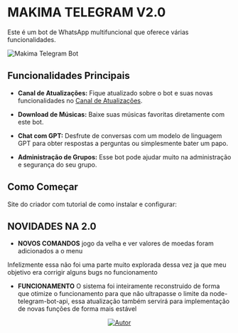 # MAKIMA TELEGRAM V2.0

Este é um bot de WhatsApp multifuncional que oferece várias funcionalidades. 


![Makima Telegram Bot](https://xatimg.com/image/9HqpRznYKNtV.jpg)

## Funcionalidades Principais

- **Canal de Atualizações:** Fique atualizado sobre o bot e suas novas funcionalidades no [Canal de Atualizações](https://t.me/titannickbub_tools).

- **Download de Músicas:** Baixe suas músicas favoritas diretamente com este bot.

- **Chat com GPT:** Desfrute de conversas com um modelo de linguagem GPT para obter respostas a perguntas ou simplesmente bater um papo.

- **Administração de Grupos:** Esse bot pode ajudar muito na administração e segurança do seu grupo.

## Como Começar

Site do criador com tutorial de como instalar e configurar:

## NOVIDADES NA 2.0

- **NOVOS COMANDOS** jogo da velha e ver valores de moedas foram adicionados a o menu

Infelizmente essa não foi uma parte muito explorada dessa vez ja que meu objetivo era corrigir alguns bugs no funcionamento 

- **FUNCIONAMENTO** O sistema foi inteiramente reconstruido de forma que otimize o funcionamento para que não ultrapasse o limite da node-telegram-bot-api, essa atualização também servirá para implementação de novas funções de forma mais estável

<p align="center">
  <a href="https://titannickbub.neocities.org/"><img title="Autor" src="https://img.shields.io/badge/Autor-Titannickbub-blue.svg?style=for-the-badge&logo=telegram" /></a>
  <h4 align="center">
